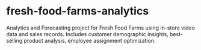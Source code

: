 # fresh-food-farms-analytics
Analytics and Forecasting project for Fresh Food Farms using in-store video data and sales records. Includes customer demographic insights, best-selling product analysis, employee assignment optimization.
